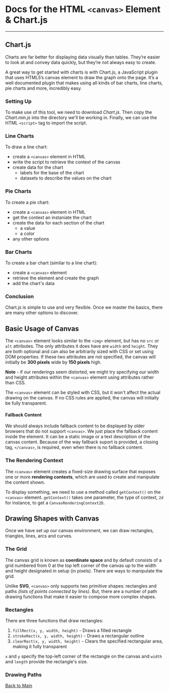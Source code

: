 # Docs for the HTML `<canvas>` Element & Chart.js

---

## Chart.js

Charts are far better for displaying data visually than tables. They’re easier to look at and convey data quickly, but they’re not always easy to create.

A great way to get started with charts is with Chart.js, a JavaScript plugin that uses HTML5’s canvas element to draw the graph onto the page. It’s a well documented plugin that makes using all kinds of bar charts, line charts, pie charts and more, incredibly easy.

### Setting Up

To make use of this tool, we need to download _Chart.js_. Then copy the _Chart.min.js_ into the directory we'll be working in. Finally, we can use the HTML `<script>` tag to import the script.

### Line Charts

To draw a line chart:

- create a `<canvas>` element in HTML
- write the script to retrieve the context of the canvas
- create data for the chart
  - labels for the base of the chart
  - datasets to describe the values on the chart

### Pie Charts

To create a pie chart:

- create a `<canvas>` element in HTML
- get the context an instaniate the chart
- create the data for each section of the chart
  - a value
  - a color
- any other options

### Bar Charts

To create a bar chart (similar to a line chart):

- create a `<canvas>` element
- retrieve the element and create the graph
- add the chart's data

### Conclusion

Chart.js is simple to use and very flexible. Once we master the basics, there are many other options to discover.

## Basic Usage of Canvas

The `<canvas>` element looks similar to the `<img>` element, but has no `src` or `alt` attributes. The only attributes it does have are `width` and `height`. They are both optional and can also be arbitrarily sized with CSS or set using DOM properties. If these two attributes are not specified, the canvas will initially be **300 pixels** wide by **150 pixels** high.

**Note** - if our renderings seem distorted, we might try specifying our width and height attributes within the `<canvas>` element using attributes rather than CSS.

The `<canvas>` element can be styled with CSS, but it won't affect the actual drawing on the canvas. If no CSS rules are applied, the canvas will initially be fully transparent.

#### Fallback Content

We should always include fallback content to be displayed by older browsers that do not support `<canvas>`. We just place the fallback content inside the element. It can be a static image or a text description of the canvas content. Because of the way fallback suport is provided, a closing tag, `</canvas>`, is required, even when there is no fallback content.

### The Rendering Context

The `<canvas>` element creates a fixed-size drawing surface that exposes one or more **rendering contexts**, which are used to create and manipulate the content shown.

To display something, we need to use a method called `getContext()` on the `<canvas>` element. `getContext()` takes one parameter, the type of context, `2d` for instance, to get a `CanvasRenderingContext2D`.

## Drawing Shapes with Canvas

Once we have set up our canvas environment, we can draw rectangles, triangles, lines, arcs and curves.

### The Grid

The canvas grid is known as **coordinate space** and by default consists of a grid numbered from 0 at the top left corner of the canvas up to the width and height designated in setup (in pixels). There are ways to manipulate the grid.

Unlike **SVG**, `<canvas>` only supports two primitive shapes: rectangles and paths _(lists of points connected by lines)_. But, there are a number of path drawing functions that make it easier to compose more complex shapes.

### Rectangles

There are three functions that draw rectangles:

1. `fillRect(x, y, width, height)` - Draws a filled rectangle
1. `strokeRect(x, y, width, height)` - Draws a rectangular outline
1. `clearRect(x, y, width, height)` - Clears the specified rectangular area, making it fully transparent

`x` and `y` specify the top-left corner of the rectangle on the canvas and `width` and `length` provide the rectangle's size.

### Drawing Paths

[Back to Main](README.md)

